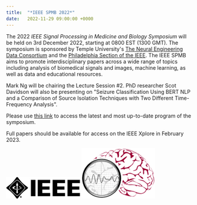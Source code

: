 ```yaml
---
title:  "*IEEE SPMB 2022*"
date:   2022-11-29 09:00:00 +0000
---
```


The 2022 *IEEE Signal Processing in Medicine and Biology Symposium* will be held on 3rd December 2022, starting at 0800 EST (1300 GMT). The symposium is sponsored by Temple University's [The Neural Engineering Data Consortium](http://www.nedcdata.org/) and the [Philadelphia Section of the IEEE](https://r2.ieee.org/philadelphia/). The IEEE SPMB aims to promote interdisciplinary papers across a wide range of topics including analysis of biomedical signals and images, machine learning, as well as data and educational resources.

Mark Ng will be chairing the Lecture Session #2. PhD researcher Scot Davidson will also be presenting on "Seizure Classification Using BERT NLP and a Comparison of Source Isolation Techniques with Two Different Time-Frequency Analysis".

Please use [this link](https://isip.piconepress.com/conferences/ieee_spmb/2022/html/program.shtml) to access the latest and most up-to-date program of the symposium.

Full papers should be available for access on the IEEE Xplore in February 2023.

<img src="/assets/Figures/IEEE.jpg" width="200">
<img src="/assets/Figures/SPMB.png" width="200">
